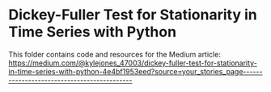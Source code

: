 # Dickey-Fuller Test for Stationarity in Time Series with Python

This folder contains code and resources for the Medium article:
https://medium.com/@kylejones_47003/dickey-fuller-test-for-stationarity-in-time-series-with-python-4e4bf1953eed?source=your_stories_page--------------------------------------------
